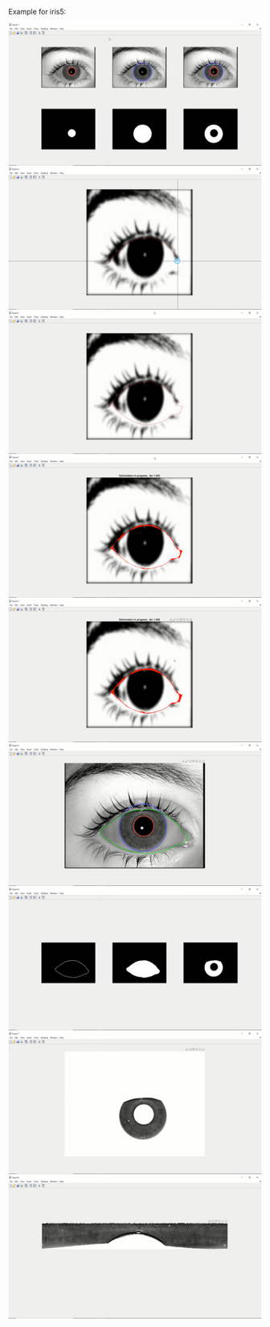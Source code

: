 Example for iris5:

![alt text](https://github.com/ChuAn0428/Biometrics---Iris-Retina-Detection-and-Extraction/blob/main/images/iris5%20(1).png)
![alt text](https://github.com/ChuAn0428/Biometrics---Iris-Retina-Detection-and-Extraction/blob/main/images/iris5%20(2).png)
![alt text](https://github.com/ChuAn0428/Biometrics---Iris-Retina-Detection-and-Extraction/blob/main/images/iris5%20(3).png)
![alt text](https://github.com/ChuAn0428/Biometrics---Iris-Retina-Detection-and-Extraction/blob/main/images/iris5%20(4).png)
![alt text](https://github.com/ChuAn0428/Biometrics---Iris-Retina-Detection-and-Extraction/blob/main/images/iris5%20(5).png)
![alt text](https://github.com/ChuAn0428/Biometrics---Iris-Retina-Detection-and-Extraction/blob/main/images/iris5%20(6).png)
![alt text](https://github.com/ChuAn0428/Biometrics---Iris-Retina-Detection-and-Extraction/blob/main/images/iris5%20(7).png)
![alt text](https://github.com/ChuAn0428/Biometrics---Iris-Retina-Detection-and-Extraction/blob/main/images/iris5%20(8).png)
![alt text](https://github.com/ChuAn0428/Biometrics---Iris-Retina-Detection-and-Extraction/blob/main/images/iris5%20(9).png)

